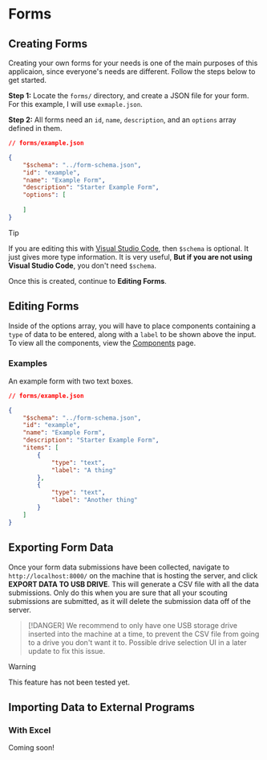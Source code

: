 # Forms
## Creating Forms
Creating your own forms for your needs is one of the main purposes of this applicaion, since everyone's needs are different. Follow the steps below to get started.

**Step 1:** Locate the `forms/` directory, and create a JSON file for your form. For this example, I will use `exmaple.json`.

**Step 2:** All forms need an `id`, `name`, `description`, and an `options` array defined in them.
```json
// forms/example.json

{
    "$schema": "../form-schema.json",
    "id": "example",
    "name": "Example Form",
    "description": "Starter Example Form",
    "options": [
        
    ]
}
```

> [!TIP]
> If you are editing this with [Visual Studio Code](https://code.visualstudio.com/), then `$schema` is optional. It just gives more type information. It is very useful, **But if you are not using Visual Studio Code**, you don't need `$schema`.

Once this is created, continue to **Editing Forms**.

## Editing Forms
Inside of the options array, you will have to place components containing a `type` of data to be entered, along with a `label` to be shown above the input. To view all the components, view the [Components](components/) page.

### Examples
An example form with two text boxes.
```json
// forms/example.json

{
    "$schema": "../form-schema.json",
    "id": "example",
    "name": "Example Form",
    "description": "Starter Example Form",
    "items": [
        {
            "type": "text",
            "label": "A thing"
        },
        {
            "type": "text",
            "label": "Another thing"
        }
    ]
}
```

## Exporting Form Data
Once your form data submissions have been collected, navigate to `http://localhost:8000/` on the machine that is hosting the server, and click **EXPORT DATA TO USB DRIVE**. This will generate a CSV file with all the data submissions. Only do this when you are sure that all your scouting submissions are submitted, as it will delete the submission data off of the server.

> [!DANGER]
> We recommend to only have one USB storage drive inserted into the machine at a time, to prevent the CSV file from going to a drive you don't want it to. Possible drive selection UI in a later update to fix this issue.

> [!WARNING]
> This feature has not been tested yet.

## Importing Data to External Programs
### With Excel
Coming soon!

